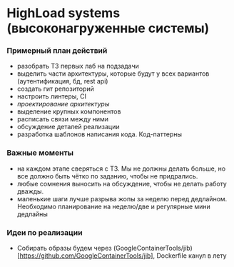 # HighLoad systems (высоконагруженные системы)

### Примерный план действий
- разобрать ТЗ первых лаб на подзадачи
- выделить части архитектуры, которые будут у всех вариантов (аутентификация, бд, rest api)
- создать гит репозиторий
 - настроить линтеры, CI
- *проектирование архитектуры*
 - выделение крупных компонентов
 - расписать связи между ними
- обсуждение деталей реализации
- разработка шаблонов написания кода. Код-паттерны

### Важные моменты
- на каждом этапе сверяться с ТЗ. Мы не должны делать больше, но все должно быть чётко по заданию, чтобы не придрались.
- любые сомнения выносить на обсуждение, чтобы не делать работу дважды.
- маленькие шаги лучше разрыва жопы за неделю перед дедлайном. Необходимо планирование на неделю/две и регулярные мини дедлайны

### Идеи по реализации
- Собирать образы будем через (GoogleContainerTools/jib)[https://github.com/GoogleContainerTools/jib], Dockerfile канул в лету
